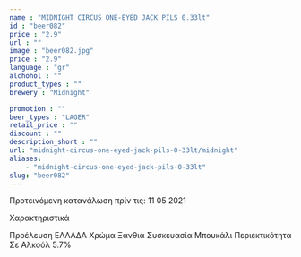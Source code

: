 ```yaml
---
name : "MIDNIGHT CIRCUS ONE-EYED JACK PILS 0.33lt"
id : "beer082"
price : "2.9"
url : ""
image : "beer082.jpg"
price : "2.9"
language : "gr"
alchohol : ""
product_types : ""
brewery : "Midnight"

promotion : ""
beer_types : "LAGER"
retail_price : ""
discount : ""
description_short : ""
url: "midnight-circus-one-eyed-jack-pils-0-33lt/midnight"
aliases: 
    - "midnight-circus-one-eyed-jack-pils-0-33lt"
slug: "beer082"
---
```


Προτεινόμενη κατανάλωση πρίν τις: 11 05 2021

Χαρακτηριστικά

Προέλευση
ΕΛΛΑΔΑ
Χρώμα
Ξανθιά
Συσκευασία
Μπουκάλι
Περιεκτικότητα Σε Αλκοόλ
5.7%